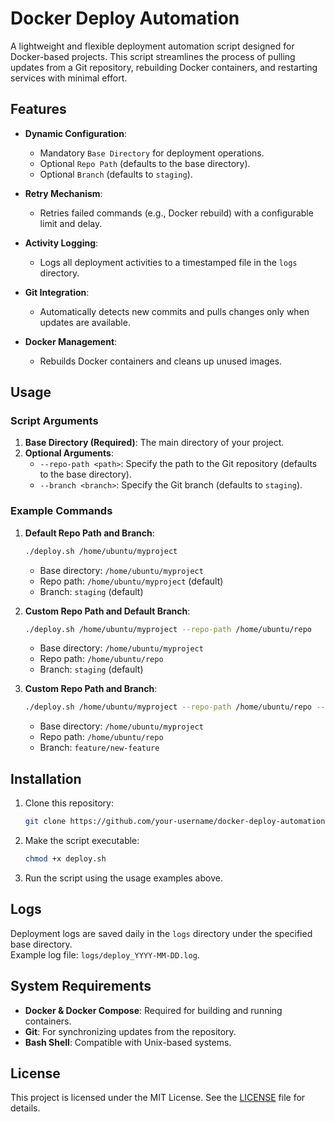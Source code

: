 
# Docker Deploy Automation

A lightweight and flexible deployment automation script designed for Docker-based projects. This script streamlines the process of pulling updates from a Git repository, rebuilding Docker containers, and restarting services with minimal effort.

## Features

- **Dynamic Configuration**:
  - Mandatory `Base Directory` for deployment operations.
  - Optional `Repo Path` (defaults to the base directory).
  - Optional `Branch` (defaults to `staging`).
  
- **Retry Mechanism**: 
  - Retries failed commands (e.g., Docker rebuild) with a configurable limit and delay.

- **Activity Logging**:
  - Logs all deployment activities to a timestamped file in the `logs` directory.

- **Git Integration**:
  - Automatically detects new commits and pulls changes only when updates are available.

- **Docker Management**:
  - Rebuilds Docker containers and cleans up unused images.

## Usage

### Script Arguments
1. **Base Directory (Required)**: The main directory of your project.
2. **Optional Arguments**:
   - `--repo-path <path>`: Specify the path to the Git repository (defaults to the base directory).
   - `--branch <branch>`: Specify the Git branch (defaults to `staging`).

### Example Commands

1. **Default Repo Path and Branch**:
   ```bash
   ./deploy.sh /home/ubuntu/myproject
   ```
   - Base directory: `/home/ubuntu/myproject`
   - Repo path: `/home/ubuntu/myproject` (default)
   - Branch: `staging` (default)

2. **Custom Repo Path and Default Branch**:
   ```bash
   ./deploy.sh /home/ubuntu/myproject --repo-path /home/ubuntu/repo
   ```
   - Base directory: `/home/ubuntu/myproject`
   - Repo path: `/home/ubuntu/repo`
   - Branch: `staging` (default)

3. **Custom Repo Path and Branch**:
   ```bash
   ./deploy.sh /home/ubuntu/myproject --repo-path /home/ubuntu/repo --branch feature/new-feature
   ```
   - Base directory: `/home/ubuntu/myproject`
   - Repo path: `/home/ubuntu/repo`
   - Branch: `feature/new-feature`

## Installation

1. Clone this repository:
   ```bash
   git clone https://github.com/your-username/docker-deploy-automation.git
   ```
2. Make the script executable:
   ```bash
   chmod +x deploy.sh
   ```
3. Run the script using the usage examples above.

## Logs

Deployment logs are saved daily in the `logs` directory under the specified base directory.  
Example log file: `logs/deploy_YYYY-MM-DD.log`.

## System Requirements

- **Docker & Docker Compose**: Required for building and running containers.
- **Git**: For synchronizing updates from the repository.
- **Bash Shell**: Compatible with Unix-based systems.

## License

This project is licensed under the MIT License. See the [LICENSE](LICENSE) file for details.
